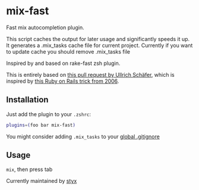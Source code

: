 # mix-fast

Fast mix autocompletion plugin.

This script caches the output for later usage and significantly speeds it up. It
generates a .mix_tasks cache file for current project. Currently if you want to
update cache you should remove .mix_tasks file

Inspired by and based on rake-fast zsh plugin.

This is entirely based on
[this pull request by Ullrich Schäfer](https://github.com/robb/.dotfiles/pull/10/),
which is inspired by
[this Ruby on Rails trick from 2006](https://weblog.rubyonrails.org/2006/3/9/fast-rake-task-completion-for-zsh/).

## Installation

Just add the plugin to your `.zshrc`:

```sh
plugins=(foo bar mix-fast)
```

You might consider adding `.mix_tasks` to your
[global .gitignore](https://help.github.com/articles/ignoring-files#global-gitignore)

## Usage

`mix`, then press tab

Currently maintained by [styx](https://github.com/styx/)
